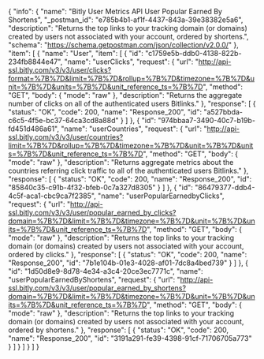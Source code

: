 {
  "info": {
    "name": "Bitly User Metrics API User Popular Earned By Shortens",
    "_postman_id": "e785b4b1-af1f-4437-843a-39e38382e5a6",
    "description": "Returns the top links to your tracking domain (or domains) created by users not associated with your account, ordered by shortens.",
    "schema": "https://schema.getpostman.com/json/collection/v2.0.0/"
  },
  "item": [
    {
      "name": "User",
      "item": [
        {
          "id": "c1759e5b-ddb0-4138-822b-234fb8844e47",
          "name": "userClicks",
          "request": {
            "url": "http://api-ssl.bitly.com/v3/v3/user/clicks?format=%7B%7D&limit=%7B%7D&rollup=%7B%7D&timezone=%7B%7D&unit=%7B%7D&units=%7B%7D&unit_reference_ts=%7B%7D",
            "method": "GET",
            "body": {
              "mode": "raw"
            },
            "description": "Returns the aggregate number of clicks on all of the authenticated users Bitlinks."
          },
          "response": [
            {
              "status": "OK",
              "code": 200,
              "name": "Response_200",
              "id": "a527bbda-c6c5-4f5e-bc37-64ca3cd8a88d"
            }
          ]
        },
        {
          "id": "974bbaa7-3490-40c7-b19b-fd451d486a61",
          "name": "userCountries",
          "request": {
            "url": "http://api-ssl.bitly.com/v3/v3/user/countries?limit=%7B%7D&rollup=%7B%7D&timezone=%7B%7D&unit=%7B%7D&units=%7B%7D&unit_reference_ts=%7B%7D",
            "method": "GET",
            "body": {
              "mode": "raw"
            },
            "description": "Returns aggregate metrics about the countries referring click traffic to all of the authenticated users Bitlinks."
          },
          "response": [
            {
              "status": "OK",
              "code": 200,
              "name": "Response_200",
              "id": "85840c35-c91b-4f32-bfeb-0c7a327d8305"
            }
          ]
        },
        {
          "id": "86479377-ddb4-4c5f-aca1-cbc9ca7f2385",
          "name": "userPopularEarnedbyClicks",
          "request": {
            "url": "http://api-ssl.bitly.com/v3/v3/user/popular_earned_by_clicks?domain=%7B%7D&limit=%7B%7D&timezone=%7B%7D&unit=%7B%7D&units=%7B%7D&unit_reference_ts=%7B%7D",
            "method": "GET",
            "body": {
              "mode": "raw"
            },
            "description": "Returns the top links to your tracking domain (or domains) created by users not associated with your account, ordered by clicks."
          },
          "response": [
            {
              "status": "OK",
              "code": 200,
              "name": "Response_200",
              "id": "7b1e104b-01e3-4028-af01-7dc8a4bed739"
            }
          ]
        },
        {
          "id": "1d50d8e9-8d78-4e34-a3c4-20ce3ec7771c",
          "name": "userPopularEarnedByShortens",
          "request": {
            "url": "http://api-ssl.bitly.com/v3/v3/user/popular_earned_by_shortens?domain=%7B%7D&limit=%7B%7D&timezone=%7B%7D&unit=%7B%7D&units=%7B%7D&unit_reference_ts=%7B%7D",
            "method": "GET",
            "body": {
              "mode": "raw"
            },
            "description": "Returns the top links to your tracking domain (or domains) created by users not associated with your account, ordered by shortens."
          },
          "response": [
            {
              "status": "OK",
              "code": 200,
              "name": "Response_200",
              "id": "3191a291-fe39-4398-91cf-71706705a773"
            }
          ]
        }
      ]
    }
  ]
}